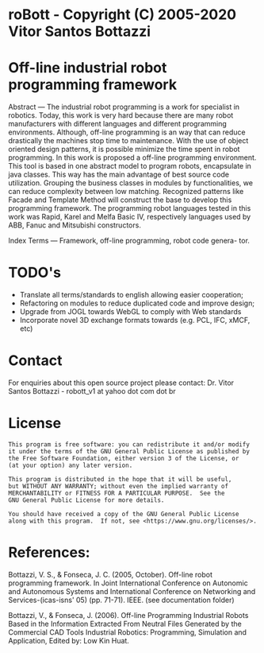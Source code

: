 roBott - Copyright (C) 2005-2020  Vitor Santos Bottazzi
======

# Off-line industrial robot programming framework

Abstract — The industrial robot programming is a work for specialist
in robotics. Today, this work is very hard because there are many
robot manufacturers with different languages and different programming
environments. Although, off-line programming is an way that can reduce
drastically the machines stop time to maintenance.
With the use of object oriented design patterns, it is possible minimize
the time spent in robot programming. In this work is proposed a
off-line programming environment. This tool is based in one abstract
model to program robots, encapsulate in java classes. This way has the
main advantage of best source code utilization. Grouping the business
classes in modules by functionalities, we can reduce complexity between
low matching. Recognized patterns like Facade and Template Method
will construct the base to develop this programming framework. The
programming robot languages tested in this work was Rapid, Karel
and Melfa Basic IV, respectively languages used by ABB, Fanuc and
Mitsubishi constructors.

Index Terms — Framework, off-line programming, robot code genera-
tor.

# TODO's

- Translate all terms/standards to english allowing easier cooperation;
- Refactoring on modules to reduce duplicated code and improve design;
- Upgrade from JOGL towards WebGL to comply with Web standards
- Incorporate novel 3D exchange formats towards (e.g. PCL, IFC, xMCF, etc)

# Contact

For enquiries about this open source project please contact:
Dr. Vitor Santos Bottazzi - robott_v1 at yahoo dot com dot br

# License

    This program is free software: you can redistribute it and/or modify
    it under the terms of the GNU General Public License as published by
    the Free Software Foundation, either version 3 of the License, or
    (at your option) any later version.

    This program is distributed in the hope that it will be useful,
    but WITHOUT ANY WARRANTY; without even the implied warranty of
    MERCHANTABILITY or FITNESS FOR A PARTICULAR PURPOSE.  See the
    GNU General Public License for more details.

    You should have received a copy of the GNU General Public License
    along with this program.  If not, see <https://www.gnu.org/licenses/>.

# References:

Bottazzi, V. S., & Fonseca, J. C. (2005, October). Off-line robot programming framework. In Joint International Conference on Autonomic and Autonomous Systems and International Conference on Networking and Services-(icas-isns' 05) (pp. 71-71). IEEE. (see documentation folder)

Bottazzi, V., & Fonseca, J. (2006). Off-line Programming Industrial Robots Based in the Information Extracted From Neutral Files Generated by the Commercial CAD Tools Industrial Robotics: Programming, Simulation and Application, Edited by: Low Kin Huat.






